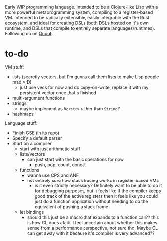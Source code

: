 Early WIP programming language. Intended to be a Clojure-like Lisp with a more powerful metaprogramming system, compiling to a register-based VM. Intended to be radically extensible, easily integrable with the Rust ecosystem, and ideal for creating DSLs (both DSLs hosted on it's own runtime, and DSLs that compile to entirely separate languages/runtimes). Following up on [Quoot](https://github.com/Ella-Hoeppner/Quoot).

# to-do
VM stuff:
* lists (secretly vectors, but I'm gunna call them lists to make Lisp people mad >:D)
  * just use vecs for now and do copy-on-write, replace it with my persistent vector once that's finished
* multi-argument functions
* strings
  * maybe implement as `Rc<str>` rather than `String`?
* hashmaps

Language stuff:
* Finish GSE (in its repo)
* Specify a default parser
* Start on a compiler
  * start with just arithmetic stuff
  * lists/vectors
    * can just start with the basic operations for now
      * push, pop, count, concat
  * functions
    * wanna use CPS and ANF
    * not entirely sure how stack tracing works in register-based VMs
      * is it even strictly necessary? Definitely want to be able to do it for debugging purposes, but it feels like if the compiler keeps good track of the active registers then it feels like you could just do a function application without needing to do the equivalent of pushing a stack frame
  * let bindings
    * should this just be a macro that expands to a function call?? this is how CL does afaik. I feel uncertain about whether this makes sense from a performance perspective, not sure tho. Maybe CL can get away with it because it's compiler is very advanced??

